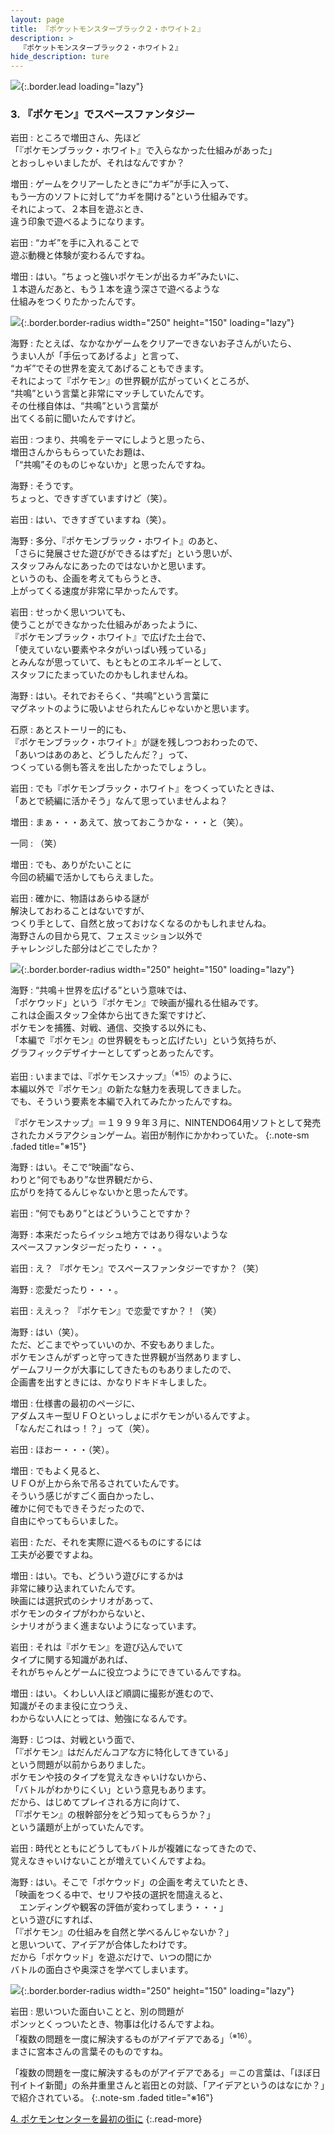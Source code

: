 ```yaml
---
layout: page
title: 『ポケットモンスターブラック２・ホワイト２』
description: >
  『ポケットモンスターブラック２・ホワイト２』
hide_description: ture
---
```


![](/interviews/jp/nds/irej/vol1/img/mainvisual3.jpg){:.border.lead loading="lazy"}

### 3. 『ポケモン』でスペースファンタジー

岩田
: ところで増田さん、先ほど<br>「『ポケモンブラック・ホワイト』で入らなかった仕組みがあった」<br>とおっしゃいましたが、それはなんですか？

増田
: ゲームをクリアーしたときに“カギ”が手に入って、<br>もう一方のソフトに対して“カギを開ける”という仕組みです。<br>それによって、２本目を遊ぶとき、<br>違う印象で遊べるようになります。

岩田
: “カギ”を手に入れることで<br>遊ぶ動機と体験が変わるんですね。

増田
: はい。“ちょっと強いポケモンが出るカギ”みたいに、<br>１本遊んだあと、もう１本を違う深さで遊べるような<br>仕組みをつくりたかったんです。

![](/interviews/jp/nds/irej/vol1/img/photo8.jpg){:.border.border-radius width="250" height="150" loading="lazy"}

海野
: たとえば、なかなかゲームをクリアーできないお子さんがいたら、<br>うまい人が「手伝ってあげるよ」と言って、<br>“カギ”でその世界を変えてあげることもできます。<br>それによって『ポケモン』の世界観が広がっていくところが、<br>“共鳴”という言葉と非常にマッチしていたんです。<br>その仕様自体は、“共鳴”という言葉が<br>出てくる前に聞いたんですけど。

岩田
: つまり、共鳴をテーマにしようと思ったら、<br>増田さんからもらっていたお題は、<br>「“共鳴”そのものじゃないか」と思ったんですね。

海野
: そうです。<br>ちょっと、できすぎていますけど（笑）。

岩田
: はい、できすぎていますね（笑）。

海野
: 多分、『ポケモンブラック・ホワイト』のあと、<br>「さらに発展させた遊びができるはずだ」という思いが、<br>スタッフみんなにあったのではないかと思います。<br>というのも、企画を考えてもらうとき、<br>上がってくる速度が非常に早かったんです。

岩田
: せっかく思いついても、<br>使うことができなかった仕組みがあったように、<br>『ポケモンブラック・ホワイト』で広げた土台で、<br>「使えていない要素やネタがいっぱい残っている」<br>とみんなが思っていて、もともとのエネルギーとして、<br>スタッフにたまっていたのかもしれませんね。

海野
: はい。それでおそらく、“共鳴”という言葉に<br>マグネットのように吸いよせられたんじゃないかと思います。

石原
: あとストーリー的にも、<br>『ポケモンブラック・ホワイト』が謎を残しつつおわったので、<br>「あいつはあのあと、どうしたんだ？」って、<br>つくっている側も答えを出したかったでしょうし。

岩田
: でも『ポケモンブラック・ホワイト』をつくっていたときは、<br>「あとで続編に活かそう」なんて思っていませんよね？

増田
: まぁ・・・あえて、放っておこうかな・・・と（笑）。

一同
: （笑）

増田
: でも、ありがたいことに<br>今回の続編で活かしてもらえました。

岩田
: 確かに、物語はあらゆる謎が<br>解決しておわることはないですが、<br>つくり手として、自然と放っておけなくなるのかもしれませんね。<br>海野さんの目から見て、フェスミッション以外で<br>チャレンジした部分はどこでしたか？

![](/interviews/jp/nds/irej/vol1/img/photo9.jpg){:.border.border-radius width="250" height="150" loading="lazy"}

海野
: “共鳴＋世界を広げる”という意味では、<br>「ポケウッド」という『ポケモン』で映画が撮れる仕組みです。<br>これは企画スタッフ全体から出てきた案ですけど、<br>ポケモンを捕獲、対戦、通信、交換する以外にも、<br>「本編で『ポケモン』の世界観をもっと広げたい」という気持ちが、<br>グラフィックデザイナーとしてずっとあったんです。

岩田
: いままでは、『ポケモンスナップ』<sup>（※15）</sup>のように、<br>本編以外で『ポケモン』の新たな魅力を表現してきました。<br>でも、そういう要素を本編で入れてみたかったんですね。

『ポケモンスナップ』＝１９９９年３月に、NINTENDO64用ソフトとして発売されたカメラアクションゲーム。岩田が制作にかかわっていた。
{:.note-sm .faded title="※15"}

海野
: はい。そこで“映画”なら、<br>わりと“何でもあり”な世界観だから、<br>広がりを持てるんじゃないかと思ったんです。

岩田
: “何でもあり”とはどういうことですか？

海野
: 本来だったらイッシュ地方ではあり得ないような<br>スペースファンタジーだったり・・・。

岩田
: え？ 『ポケモン』でスペースファンタジーですか？（笑）

海野
: 恋愛だったり・・・。

岩田
: ええっ？ 『ポケモン』で恋愛ですか？！（笑）

海野
: はい（笑）。<br>ただ、どこまでやっていいのか、不安もありました。<br>ポケモンさんがずっと守ってきた世界観が当然ありますし、<br>ゲームフリークが大事にしてきたものもありましたので、<br>企画書を出すときには、かなりドキドキしました。

増田
: 仕様書の最初のページに、<br>アダムスキー型ＵＦＯといっしょにポケモンがいるんですよ。<br>「なんだこれはっ！？」って（笑）。

岩田
: ほおー・・・（笑）。

増田
: でもよく見ると、<br>ＵＦＯが上から糸で吊るされていたんです。<br>そういう感じがすごく面白かったし、<br>確かに何でもできそうだったので、<br>自由にやってもらいました。

岩田
: ただ、それを実際に遊べるものにするには<br>工夫が必要ですよね。

増田
: はい。でも、どういう遊びにするかは<br>非常に練り込まれていたんです。<br>映画には選択式のシナリオがあって、<br>ポケモンのタイプがわからないと、<br>シナリオがうまく進まないようになっています。

岩田
: それは『ポケモン』を遊び込んでいて<br>タイプに関する知識があれば、<br>それがちゃんとゲームに役立つようにできているんですね。

増田
: はい。くわしい人ほど順調に撮影が進むので、<br>知識がそのまま役に立つうえ、<br>わからない人にとっては、勉強になるんです。

海野
: じつは、対戦という面で、<br>「『ポケモン』はだんだんコアな方に特化してきている」<br>という問題が以前からありました。<br>ポケモンや技のタイプを覚えなきゃいけないから、<br>「バトルがわかりにくい」という意見もあります。<br>だから、はじめてプレイされる方に向けて、<br>「『ポケモン』の根幹部分をどう知ってもらうか？」<br>という議題が上がっていたんです。

岩田
: 時代とともにどうしてもバトルが複雑になってきたので、<br>覚えなきゃいけないことが増えていくんですよね。

海野
: はい。そこで「ポケウッド」の企画を考えていたとき、<br>「映画をつくる中で、セリフや技の選択を間違えると、<br>　エンディングや観客の評価が変わってしまう・・・」<br>という遊びにすれば、<br>「『ポケモン』の仕組みを自然と学べるんじゃないか？」<br>と思いついて、アイデアが合体したわけです。<br>だから「ポケウッド」を遊ぶだけで、いつの間にか<br>バトルの面白さや奥深さを学べてしまいます。

![](/interviews/jp/nds/irej/vol1/img/photo10.jpg){:.border.border-radius width="250" height="150" loading="lazy"}

岩田
: 思いついた面白いことと、別の問題が<br>ポンッとくっついたとき、物事は化けるんですよね。<br>「複数の問題を一度に解決するものがアイデアである」<sup>（※16）</sup>。<br>まさに宮本さんの言葉そのものですね。

「複数の問題を一度に解決するものがアイデアである」＝この言葉は、「ほぼ日刊イトイ新聞」の糸井重里さんと岩田との対談、「アイデアというのはなにか？」で紹介されている。
{:.note-sm .faded title="※16"}

[4. ポケモンセンターを最初の街に](4.md)
{:.read-more}

